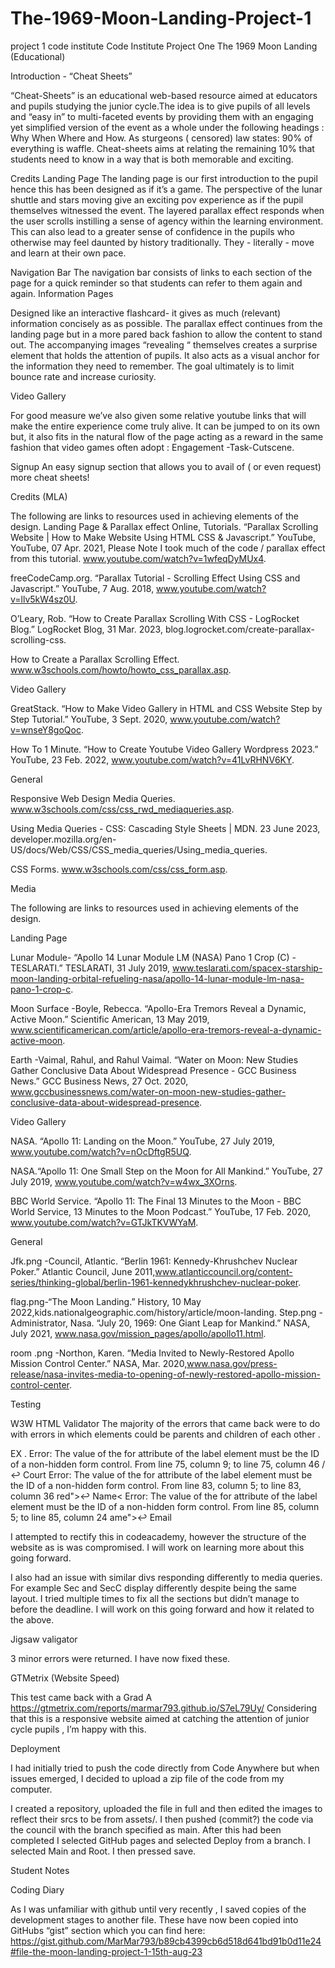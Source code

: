 # The-1969-Moon-Landing-Project-1
project 1 code institute
Code Institute
Project One
The 1969 Moon Landing (Educational)


Introduction - “Cheat Sheets”  



“Cheat-Sheets” is an educational web-based resource aimed at educators and pupils studying the junior cycle.The idea is to give pupils of all levels and “easy in” to multi-faceted events by providing them with an engaging yet simplified version of the event as a whole under the following headings : Why When Where and How. As sturgeons ( censored) law states: 90% of everything is waffle. Cheat-sheets aims at relating the remaining 10% that students need  to know in a way that is both memorable and exciting.

Credits
Landing Page
The landing page is our first introduction to the pupil hence this has been designed as if it’s a game. The perspective of the lunar shuttle and stars moving give an exciting pov experience as if the pupil themselves witnessed the event. The layered parallax effect responds when the user scrolls instilling a sense of agency within the learning environment.  This can also lead to a greater sense of confidence in the pupils who otherwise may feel daunted by history traditionally. They - literally - move and learn at their own pace.

Navigation Bar
The navigation bar consists of links to each section of the page for a quick reminder so that students can refer to  them again and again.
Information  Pages

Designed like an interactive flashcard- it gives as much (relevant) information concisely as as possible. The parallax effect continues from the landing page but in a more pared back fashion to allow the content to stand out. The accompanying images “revealing “ themselves creates a surprise element that holds the attention of pupils. It also acts as a visual anchor for the information they need to remember. The goal ultimately is to limit bounce rate and increase curiosity.

Video Gallery

For good measure we’ve also given some relative youtube links that will make the entire experience come truly alive. It can be jumped to on its own but, it also fits in the natural flow of the page acting as a reward in the same fashion that video games often adopt : Engagement -Task-Cutscene.

Signup 
An easy signup section that allows you to avail of ( or even request) more cheat sheets!


Credits (MLA)

The following are links to resources used in achieving elements of the design.
Landing Page & Parallax effect
Online, Tutorials. “Parallax Scrolling Website | How to Make Website Using HTML CSS & Javascript.” YouTube, YouTube, 07 Apr. 2021,  Please Note I took much of the code / parallax effect from this tutorial.
www.youtube.com/watch?v=1wfeqDyMUx4. 

freeCodeCamp.org. “Parallax Tutorial - Scrolling Effect Using CSS and Javascript.” YouTube, 7 Aug. 2018, www.youtube.com/watch?v=llv5kW4sz0U.

O’Leary, Rob. “How to Create Parallax Scrolling With CSS - LogRocket Blog.” LogRocket Blog, 31 Mar. 2023, blog.logrocket.com/create-parallax-scrolling-css.

How to Create a Parallax Scrolling Effect. www.w3schools.com/howto/howto_css_parallax.asp.


Video Gallery

GreatStack. “How to Make Video Gallery in HTML and CSS Website Step by Step Tutorial.” YouTube, 3 Sept. 2020, www.youtube.com/watch?v=wnseY8goQoc.

How To 1 Minute. “How to Create Youtube Video Gallery Wordpress 2023.” YouTube, 23 Feb. 2022, www.youtube.com/watch?v=41LvRHNV6KY.


General

Responsive Web Design Media Queries. www.w3schools.com/css/css_rwd_mediaqueries.asp.

Using Media Queries - CSS: Cascading Style Sheets | MDN. 23 June 2023, developer.mozilla.org/en-US/docs/Web/CSS/CSS_media_queries/Using_media_queries.

CSS Forms. www.w3schools.com/css/css_form.asp.


Media

The following are links to resources used in achieving elements of the design.

Landing Page

Lunar Module- “Apollo 14 Lunar Module LM (NASA) Pano 1 Crop (C) - TESLARATI.” TESLARATI, 31 July 2019, www.teslarati.com/spacex-starship-moon-landing-orbital-refueling-nasa/apollo-14-lunar-module-lm-nasa-pano-1-crop-c.

 Moon Surface -Boyle, Rebecca. “Apollo-Era Tremors Reveal a Dynamic, Active Moon.” Scientific American, 13 May 2019, www.scientificamerican.com/article/apollo-era-tremors-reveal-a-dynamic-active-moon.

 Earth -Vaimal, Rahul, and Rahul Vaimal. “Water on Moon: New Studies Gather Conclusive Data About Widespread Presence - GCC Business News.” GCC Business News, 27 Oct. 2020, www.gccbusinessnews.com/water-on-moon-new-studies-gather-conclusive-data-about-widespread-presence.

Video Gallery

NASA. “Apollo 11: Landing on the Moon.” YouTube, 27 July 2019, www.youtube.com/watch?v=nOcDftgR5UQ.

NASA.“Apollo 11: One Small Step on the Moon for All Mankind.” YouTube, 27 July 2019, www.youtube.com/watch?v=w4wx_3XOrns.

BBC World Service. “Apollo 11: The Final 13 Minutes to the Moon - BBC World Service, 13 Minutes to the Moon Podcast.” YouTube, 17 Feb. 2020, www.youtube.com/watch?v=GTJkTKVWYaM.


General

Jfk.png -​​Council, Atlantic. “Berlin 1961: Kennedy-Khrushchev Nuclear Poker.” Atlantic Council, June 2011,www.atlanticcouncil.org/content-series/thinking-global/berlin-1961-kennedykhrushchev-nuclear-poker.

flag.png-“The Moon Landing.” History, 10 May 2022,kids.nationalgeographic.com/history/article/moon-landing.
 Step.png -Administrator, Nasa. “July 20, 1969: One Giant Leap for Mankind.” NASA, July 2021, www.nasa.gov/mission_pages/apollo/apollo11.html.

room .png -Northon, Karen. “Media Invited to Newly-Restored Apollo Mission Control Center.” NASA, Mar. 2020,www.nasa.gov/press-release/nasa-invites-media-to-opening-of-newly-restored-apollo-mission-control-center.







Testing 

W3W HTML Validator
The majority of the errors that came back were to do with errors in which elements could be parents and children of each other . 

EX . Error: The value of the for attribute of the label element must be the ID of a non-hidden form control.
From line 75, column 9; to line 75, column 46
/↩ <label for="video-item" color="white"> Court
Error: The value of the for attribute of the label element must be the ID of a non-hidden form control.
From line 83, column 5; to line 83, column 36
red">↩ <label for="name" color="white"> Name<
Error: The value of the for attribute of the label element must be the ID of a non-hidden form control.
From line 85, column 5; to line 85, column 24
ame">↩ <label for ="email">Email

I attempted to rectify this in codeacademy, however the structure of the website as is was compromised. I will work on learning more about this going forward.

I also had an issue with similar divs responding differently to media queries. For example Sec and SecC display differently despite being the same layout. I tried multiple times to fix all the sections but didn’t manage to before the deadline. I will work on this going forward and how it related to the above.


Jigsaw valigator

3 minor errors were returned. I have now fixed these.

GTMetrix (Website Speed) 

This test came back with a Grad A https://gtmetrix.com/reports/marmar793.github.io/S7eL79Uy/
Considering that this is a responsive website aimed at catching the attention of junior cycle pupils , I’m happy with this. 


Deployment

I had initially tried to push the code directly from Code Anywhere but when issues emerged, I decided to upload a zip file of the code from my computer.

I created a repository, uploaded the file in full and then edited the images to reflect their srcs to be from assets/.
I then pushed (commit?) the code via the council with the branch specified as main.
After this had been completed I selected GitHub pages and selected Deploy from a branch. I selected Main and Root. I then pressed save.


Student Notes 

Coding Diary 

As I was unfamiliar with github until very recently , I saved copies of the development stages to another file. These have now been copied into GitHubs “gist” section which you can find here:
https://gist.github.com/MarMar793/b89cb4399cb6d518d641bd91b0d11e24#file-the-moon-landing-project-1-15th-aug-23
